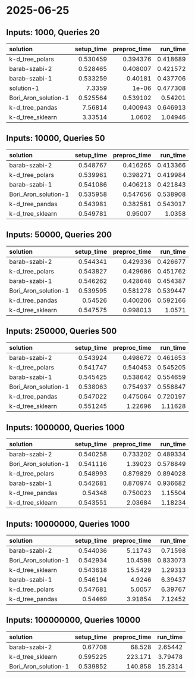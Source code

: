 # 2025-06-25

## Inputs: 1000, Queries 20

| solution             |   setup_time |   preproc_time |   run_time |
|:---------------------|-------------:|---------------:|-----------:|
| k-d_tree_polars      |     0.530459 |       0.394376 |   0.418689 |
| barab-szabi-2        |     0.528465 |       0.408007 |   0.421572 |
| barab-szabi-1        |     0.533259 |       0.40181  |   0.437706 |
| solution-1           |     7.3359   |       1e-06    |   0.477308 |
| Bori_Aron_solution-1 |     0.525564 |       0.539102 |   0.54201  |
| k-d_tree_pandas      |     7.56814  |       0.400943 |   0.646913 |
| k-d_tree_sklearn     |     3.33514  |       1.0602   |   1.04946  |

## Inputs: 10000, Queries 50

| solution             |   setup_time |   preproc_time |   run_time |
|:---------------------|-------------:|---------------:|-----------:|
| barab-szabi-2        |     0.548767 |       0.416265 |   0.413366 |
| k-d_tree_polars      |     0.539961 |       0.398271 |   0.419984 |
| barab-szabi-1        |     0.541086 |       0.406213 |   0.421843 |
| Bori_Aron_solution-1 |     0.535958 |       0.547656 |   0.538908 |
| k-d_tree_pandas      |     0.543981 |       0.382561 |   0.543017 |
| k-d_tree_sklearn     |     0.549781 |       0.95007  |   1.0358   |

## Inputs: 50000, Queries 200

| solution             |   setup_time |   preproc_time |   run_time |
|:---------------------|-------------:|---------------:|-----------:|
| barab-szabi-2        |     0.544341 |       0.429336 |   0.426677 |
| k-d_tree_polars      |     0.543827 |       0.429686 |   0.451762 |
| barab-szabi-1        |     0.546262 |       0.428648 |   0.454387 |
| Bori_Aron_solution-1 |     0.539595 |       0.581278 |   0.539447 |
| k-d_tree_pandas      |     0.54526  |       0.400206 |   0.592166 |
| k-d_tree_sklearn     |     0.547575 |       0.998013 |   1.0571   |

## Inputs: 250000, Queries 500

| solution             |   setup_time |   preproc_time |   run_time |
|:---------------------|-------------:|---------------:|-----------:|
| barab-szabi-2        |     0.543924 |       0.498672 |   0.461653 |
| k-d_tree_polars      |     0.541747 |       0.540453 |   0.545205 |
| barab-szabi-1        |     0.545425 |       0.538642 |   0.554659 |
| Bori_Aron_solution-1 |     0.538063 |       0.754937 |   0.558847 |
| k-d_tree_pandas      |     0.547022 |       0.475064 |   0.720197 |
| k-d_tree_sklearn     |     0.551245 |       1.22696  |   1.11628  |

## Inputs: 1000000, Queries 1000

| solution             |   setup_time |   preproc_time |   run_time |
|:---------------------|-------------:|---------------:|-----------:|
| barab-szabi-2        |     0.540258 |       0.733202 |   0.489334 |
| Bori_Aron_solution-1 |     0.541116 |       1.39023  |   0.578849 |
| k-d_tree_polars      |     0.548993 |       0.879829 |   0.894028 |
| barab-szabi-1        |     0.542681 |       0.870974 |   0.936682 |
| k-d_tree_pandas      |     0.54348  |       0.750023 |   1.15504  |
| k-d_tree_sklearn     |     0.543551 |       2.03684  |   1.18234  |

## Inputs: 10000000, Queries 1000

| solution             |   setup_time |   preproc_time |   run_time |
|:---------------------|-------------:|---------------:|-----------:|
| barab-szabi-2        |     0.544036 |        5.11743 |   0.71598  |
| Bori_Aron_solution-1 |     0.542934 |       10.4598  |   0.833073 |
| k-d_tree_sklearn     |     0.543618 |       15.5429  |   1.29313  |
| barab-szabi-1        |     0.546194 |        4.9246  |   6.39437  |
| k-d_tree_polars      |     0.547681 |        5.0057  |   6.39767  |
| k-d_tree_pandas      |     0.54469  |        3.91854 |   7.12452  |

## Inputs: 100000000, Queries 10000

| solution             |   setup_time |   preproc_time |   run_time |
|:---------------------|-------------:|---------------:|-----------:|
| barab-szabi-2        |     0.67708  |         68.528 |    2.65442 |
| k-d_tree_sklearn     |     0.595225 |        223.171 |    3.79478 |
| Bori_Aron_solution-1 |     0.539852 |        140.858 |   15.2314  |